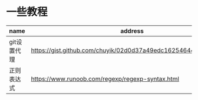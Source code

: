 # 一些教程

|name|address|
|-----|-----|
|git设置代理|https://gist.github.com/chuyik/02d0d37a49edc162546441092efae6a1|
|正则表达式|https://www.runoob.com/regexp/regexp-syntax.html|